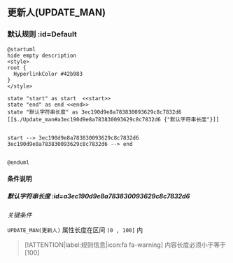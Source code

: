 ## 更新人(UPDATE_MAN) <!-- {docsify-ignore-all} -->

   

### 默认规则 :id=Default

```plantuml
@startuml
hide empty description
<style>
root {
  HyperlinkColor #42b983
}
</style>

state "start" as start  <<start>>
state "end" as end <<end>>
state "默认字符串长度" as 3ec190d9e8a783830093629c8c7832d6 [[$./Update_man#a3ec190d9e8a783830093629c8c7832d6 {"默认字符串长度"}]]


start --> 3ec190d9e8a783830093629c8c7832d6 
3ec190d9e8a783830093629c8c7832d6 --> end 


@enduml
```

#### 条件说明

##### 默认字符串长度 :id=a3ec190d9e8a783830093629c8c7832d6


*关键条件*


`UPDATE_MAN(更新人)` 属性长度在区间 `(0 , 100]` 内

> [!ATTENTION|label:规则信息|icon:fa fa-warning]
> 内容长度必须小于等于[100]








